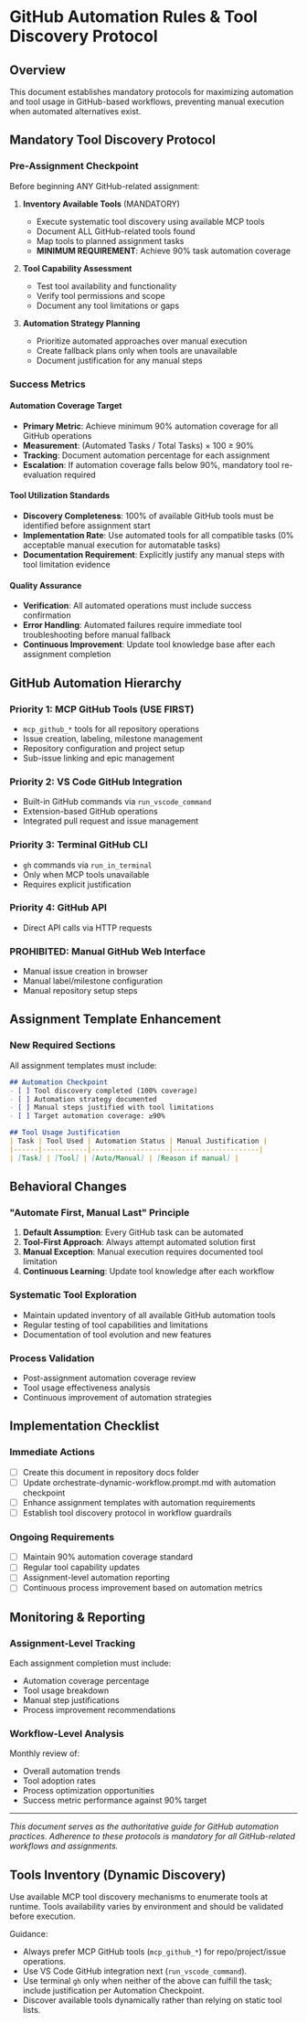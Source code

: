 # GitHub Automation Rules & Tool Discovery Protocol

## Overview
This document establishes mandatory protocols for maximizing automation and tool usage in GitHub-based workflows, preventing manual execution when automated alternatives exist.

## Mandatory Tool Discovery Protocol

### Pre-Assignment Checkpoint
Before beginning ANY GitHub-related assignment:

1. **Inventory Available Tools** (MANDATORY)
   - Execute systematic tool discovery using available MCP tools
   - Document ALL GitHub-related tools found
   - Map tools to planned assignment tasks
   - **MINIMUM REQUIREMENT**: Achieve 90% task automation coverage

2. **Tool Capability Assessment**
   - Test tool availability and functionality
   - Verify tool permissions and scope
   - Document any tool limitations or gaps

3. **Automation Strategy Planning**
   - Prioritize automated approaches over manual execution
   - Create fallback plans only when tools are unavailable
   - Document justification for any manual steps

### Success Metrics

#### Automation Coverage Target
- **Primary Metric**: Achieve minimum 90% automation coverage for all GitHub operations
- **Measurement**: (Automated Tasks / Total Tasks) × 100 ≥ 90%
- **Tracking**: Document automation percentage for each assignment
- **Escalation**: If automation coverage falls below 90%, mandatory tool re-evaluation required

#### Tool Utilization Standards
- **Discovery Completeness**: 100% of available GitHub tools must be identified before assignment start
- **Implementation Rate**: Use automated tools for all compatible tasks (0% acceptable manual execution for automatable tasks)
- **Documentation Requirement**: Explicitly justify any manual steps with tool limitation evidence

#### Quality Assurance
- **Verification**: All automated operations must include success confirmation
- **Error Handling**: Automated failures require immediate tool troubleshooting before manual fallback
- **Continuous Improvement**: Update tool knowledge base after each assignment completion

## GitHub Automation Hierarchy

### Priority 1: MCP GitHub Tools (USE FIRST)
- `mcp_github_*` tools for all repository operations
- Issue creation, labeling, milestone management
- Repository configuration and project setup
- Sub-issue linking and epic management

### Priority 2: VS Code GitHub Integration
- Built-in GitHub commands via `run_vscode_command`
- Extension-based GitHub operations
- Integrated pull request and issue management

### Priority 3: Terminal GitHub CLI
- `gh` commands via `run_in_terminal`
- Only when MCP tools unavailable
- Requires explicit justification

### Priority 4: GitHub API 
- Direct API calls via HTTP requests

### PROHIBITED: Manual GitHub Web Interface
- Manual issue creation in browser
- Manual label/milestone configuration
- Manual repository setup steps

## Assignment Template Enhancement

### New Required Sections
All assignment templates must include:

```markdown
## Automation Checkpoint
- [ ] Tool discovery completed (100% coverage)
- [ ] Automation strategy documented
- [ ] Manual steps justified with tool limitations
- [ ] Target automation coverage: ≥90%

## Tool Usage Justification
| Task | Tool Used | Automation Status | Manual Justification |
|------|-----------|-------------------|---------------------|
| [Task] | [Tool] | [Auto/Manual] | [Reason if manual] |
```

## Behavioral Changes

### "Automate First, Manual Last" Principle
1. **Default Assumption**: Every GitHub task can be automated
2. **Tool-First Approach**: Always attempt automated solution first
3. **Manual Exception**: Manual execution requires documented tool limitation
4. **Continuous Learning**: Update tool knowledge after each workflow

### Systematic Tool Exploration
- Maintain updated inventory of all available GitHub automation tools
- Regular testing of tool capabilities and limitations
- Documentation of tool evolution and new features

### Process Validation
- Post-assignment automation coverage review
- Tool usage effectiveness analysis
- Continuous improvement of automation strategies

## Implementation Checklist

### Immediate Actions
- [ ] Create this document in repository docs folder
- [ ] Update orchestrate-dynamic-workflow.prompt.md with automation checkpoint
- [ ] Enhance assignment templates with automation requirements
- [ ] Establish tool discovery protocol in workflow guardrails

### Ongoing Requirements
- [ ] Maintain 90% automation coverage standard
- [ ] Regular tool capability updates
- [ ] Assignment-level automation reporting
- [ ] Continuous process improvement based on automation metrics

## Monitoring & Reporting

### Assignment-Level Tracking
Each assignment completion must include:
- Automation coverage percentage
- Tool usage breakdown
- Manual step justifications
- Process improvement recommendations

### Workflow-Level Analysis
Monthly review of:
- Overall automation trends
- Tool adoption rates
- Process optimization opportunities
- Success metric performance against 90% target

---

*This document serves as the authoritative guide for GitHub automation practices. Adherence to these protocols is mandatory for all GitHub-related workflows and assignments.*

## Tools Inventory (Dynamic Discovery)

Use available MCP tool discovery mechanisms to enumerate tools at runtime. Tools availability varies by environment and should be validated before execution.

Guidance:
- Always prefer MCP GitHub tools (`mcp_github_*`) for repo/project/issue operations.
- Use VS Code GitHub integration next (`run_vscode_command`).
- Use terminal `gh` only when neither of the above can fulfill the task; include justification per Automation Checkpoint.
- Discover available tools dynamically rather than relying on static tool lists.

